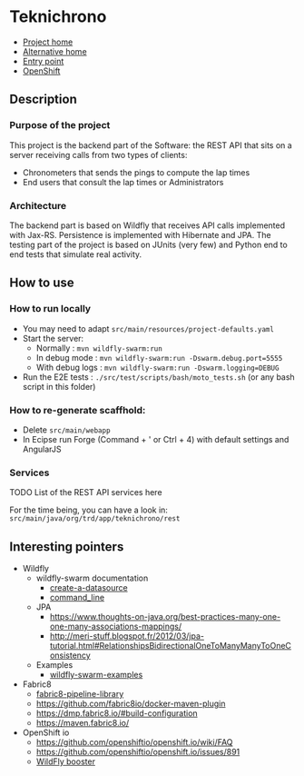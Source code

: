 # Teknichrono

* [Project home](https://github.com/fabricepipart/teknichrono)
* [Alternative home](https://bitbucket.org/trdteam/teknichrono/overview)
* [Entry point](http://teknichrono-fabrice-pipart-stage.b542.starter-us-east-2a.openshiftapps.com/app.html#/Events)
* [OpenShift](https://console.starter-us-east-2a.openshift.com/console/project/fabrice-pipart/browse/pipelines)

## Description

### Purpose of the project

This project is the backend part of the Software: the REST API that sits on a server receiving calls from two types of clients:

* Chronometers that sends the pings to compute the lap times
* End users that consult the lap times or Administrators

### Architecture

The backend part is based on Wildfly that receives API calls implemented with Jax-RS. Persistence is implemented with Hibernate and JPA.
The testing part of the project is based on JUnits (very few) and Python end to end tests that simulate real activity.

## How to use

### How to run locally

* You may need to adapt ```src/main/resources/project-defaults.yaml```
* Start the server:
  * Normally : ```mvn wildfly-swarm:run```
  * In debug mode : ```mvn wildfly-swarm:run -Dswarm.debug.port=5555```
  * With debug logs : ```mvn wildfly-swarm:run -Dswarm.logging=DEBUG```
* Run the E2E tests : ```./src/test/scripts/bash/moto_tests.sh``` (or any bash script in this folder)

### How to re-generate scaffhold:

* Delete ```src/main/webapp```
* In Ecipse run Forge (Command + ' or Ctrl + 4) with default settings and AngularJS

### Services

TODO List of the REST API services here

For the time being, you can have a look in: ```src/main/java/org/trd/app/teknichrono/rest```

## Interesting pointers

* Wildfly
  * wildfly-swarm documentation
    * [create-a-datasource](https://howto.wildfly-swarm.io/create-a-datasource/)
    * [command_line](https://wildfly-swarm.gitbooks.io/wildfly-swarm-users-guide/configuration/command_line.html)
  * JPA
    * https://www.thoughts-on-java.org/best-practices-many-one-one-many-associations-mappings/
    * http://meri-stuff.blogspot.fr/2012/03/jpa-tutorial.html#RelationshipsBidirectionalOneToManyManyToOneConsistency
  * Examples
    * [wildfly-swarm-examples](https://github.com/wildfly-swarm/wildfly-swarm-examples)
* Fabric8
  * [fabric8-pipeline-library](https://github.com/fabric8io/fabric8-pipeline-library)
  * https://github.com/fabric8io/docker-maven-plugin
  * https://dmp.fabric8.io/#build-configuration
  * https://maven.fabric8.io/
* OpenShift io
  * https://github.com/openshiftio/openshift.io/wiki/FAQ
  * https://github.com/openshiftio/openshift.io/issues/891
  * [WildFly booster](https://github.com/openshiftio/booster-parent/blob/master/pom.xml)